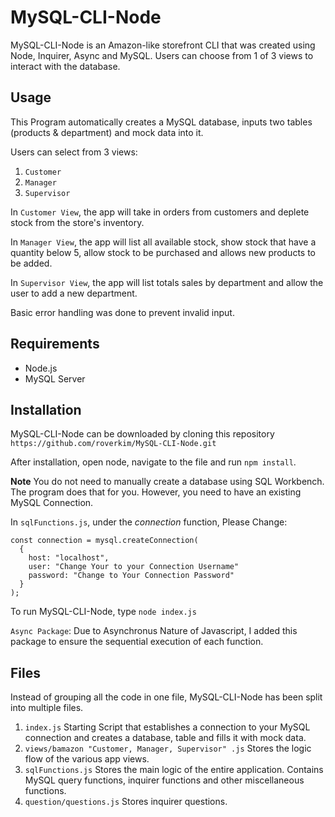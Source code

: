 # MySQL-CLI-Node

MySQL-CLI-Node is an Amazon-like storefront CLI that was created using Node, Inquirer, Async and MySQL. Users can choose from 1 of 3 views to interact with the database.

## Usage

This Program automatically creates a MySQL database, inputs two tables (products & department) and mock data into it.

Users can select from 3 views:
1. `Customer`
2. `Manager`
3. `Supervisor`

In `Customer View`, the app will take in orders from customers and deplete stock from the store's inventory.

In `Manager View`, the app will list all available stock, show stock that have a quantity below 5, allow stock to be purchased and allows new products to be added.

In `Supervisor View`, the app will list totals sales by department and allow the user to add a new department.

Basic error handling was done to prevent invalid input.

## Requirements
- Node.js
- MySQL Server

## Installation

MySQL-CLI-Node can be downloaded by cloning this repository `https://github.com/roverkim/MySQL-CLI-Node.git`

After installation, open node, navigate to the file and run `npm install`.

**Note** You do not need to manually create a database using SQL Workbench. The program does that for you. However, you need to have an existing MySQL Connection.

In `sqlFunctions.js`, under the *connection* function, Please Change:

```
const connection = mysql.createConnection(
  {
    host: "localhost",
    user: "Change Your to your Connection Username"
    password: "Change to Your Connection Password" 
  }
);

```

To run MySQL-CLI-Node, type `node index.js`

`Async Package`: Due to Asynchronus Nature of Javascript, I added this package to ensure the sequential execution of each function.

## Files

Instead of grouping all the code in one file, MySQL-CLI-Node has been split into multiple files.

1. `index.js` Starting Script that establishes a connection to your MySQL connection and creates a database, table and fills it with mock data.
2. `views/bamazon "Customer, Manager, Supervisor" .js` Stores the logic flow of the various app views.
3. `sqlFunctions.js` Stores the main logic of the entire application. Contains MySQL query functions, inquirer functions and other miscellaneous functions.
4. `question/questions.js` Stores inquirer questions.

